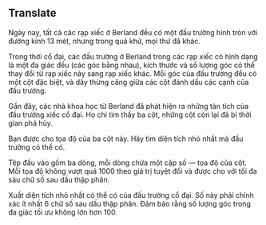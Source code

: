 ## Translate
Ngày nay, tất cả các rạp xiếc ở Berland đều có một đấu trường hình tròn với đường kính 13 mét, nhưng trong quá khứ, mọi thứ đã khác.

Trong thời cổ đại, các đấu trường ở Berland trong các rạp xiếc có hình dạng là một đa giác đều (các góc bằng nhau), kích thước và số lượng góc có thể thay đổi từ rạp xiếc này sang rạp xiếc khác. Mỗi góc của đấu trường đều có một cột đặc biệt, và dây thừng căng giữa các cột đánh dấu các cạnh của đấu trường.

Gần đây, các nhà khoa học từ Berland đã phát hiện ra những tàn tích của đấu trường xiếc cổ đại. Họ chỉ tìm thấy ba cột, những cột còn lại đã bị thời gian phá hủy.

Bạn được cho tọa độ của ba cột này. Hãy tìm diện tích nhỏ nhất mà đấu trường có thể có.

Tệp đầu vào gồm ba dòng, mỗi dòng chứa một cặp số — tọa độ của cột. Mỗi tọa độ không vượt quá 1000 theo giá trị tuyệt đối và được cho với tối đa sáu chữ số sau dấu thập phân.

Xuất diện tích nhỏ nhất có thể có của đấu trường cổ đại. Số này phải chính xác ít nhất 6 chữ số sau dấu thập phân. Đảm bảo rằng số lượng góc trong đa giác tối ưu không lớn hơn 100.
